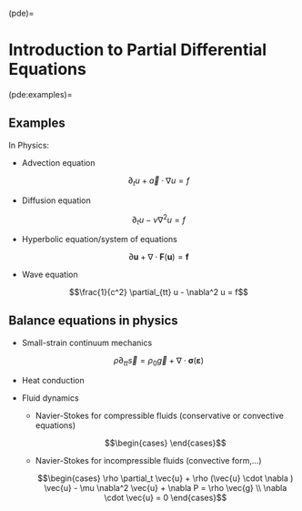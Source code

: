 (pde)=
# Introduction to Partial Differential Equations

(pde:examples)=
## Examples

In Physics:
- Advection equation

    $$\partial_t u + \vec{a} \cdot \nabla u = f$$

- Diffusion equation

    $$\partial_t u - \nu \nabla^2 u = f$$

- Hyperbolic equation/system of equations

    $$\partial \mathbf{u} + \nabla \cdot \mathbf{F}(\mathbf{u}) = \mathbf{f} $$

- Wave equation

    $$\frac{1}{c^2} \partial_{tt} u - \nabla^2 u = f$$

## Balance equations in physics

- Small-strain continuum mechanics

  $$\rho \partial_{tt} \vec{s} = \rho_0 \vec{g} + \nabla \cdot \symbf{\sigma}(\symbf{\varepsilon})$$

- Heat conduction

- Fluid dynamics

   - Navier-Stokes for compressible fluids  (conservative or convective equations)

     $$\begin{cases}
     \end{cases}$$

   - Navier-Stokes for incompressible fluids (convective form,...)

     $$\begin{cases}
        \rho \partial_t \vec{u} + \rho (\vec{u} \cdot \nabla ) \vec{u} - \mu \nabla^2 \vec{u} + \nabla P = \rho \vec{g} \\
        \nabla \cdot \vec{u} = 0
     \end{cases}$$






